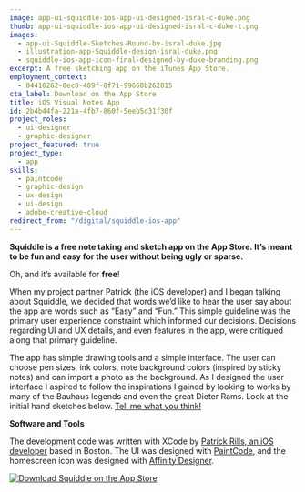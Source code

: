 ```yaml
---
image: app-ui-squiddle-ios-app-ui-designed-isral-c-duke.png
thumb: app-ui-squiddle-ios-app-ui-designed-isral-c-duke-t.png
images:
  - app-ui-Squiddle-Sketches-Round-by-isral-duke.jpg
  - illustration-app-Squiddle-design-isral-duke.png
  - squiddle-ios-app-icon-final-designed-by-duke-branding.png
excerpt: A free sketching app on the iTunes App Store.
employment_context:
  - 04410262-0ec0-409f-8f71-99660b262015
cta_label: Download on the App Store
title: iOS Visual Notes App
id: 2b4b44fa-221a-4fb7-860f-5eeb5d31f30f
project_roles:
  - ui-designer
  - graphic-designer
project_featured: true
project_type:
  - app
skills:
  - paintcode
  - graphic-design
  - ux-design
  - ui-design
  - adobe-creative-cloud
redirect_from: "/digital/squiddle-ios-app"
---
```

<p><strong>Squiddle is a free note taking and sketch app on the App Store. It’s meant to be fun and easy for the user without being ugly or sparse.</strong>
</p>
<p>Oh, and it’s available for <strong>free</strong>!</p>
<p>When my project partner Patrick (the iOS developer) and I began talking about Squiddle, we decided that words we’d like to hear the user say about the app are words such as “Easy” and “Fun.” This simple guideline was the primary user experience constraint which informed our decisions. Decisions regarding UI and UX details, and even features in the app, were critiqued along that primary guideline.
</p>
<p>The app has simple drawing tools and a simple interface. The user can choose pen sizes, ink colors, note background colors (inspired by sticky notes) and can import a photo as the background. As I designed the user interface I aspired to follow the inspirations I gained by looking to works by many of the Bauhaus legends and even the great Dieter Rams. Look at the initial hand sketches below. <a href="/contact" title="Tell Isral Duke what you think.">Tell me what you think!</a>
</p>
<p><strong>Software and Tools</strong>
</p>
<p>The development code was written with XCode by <a href="http://www.bigbluefly.com/patrickrills" target="_blank" title="Patrick Rills Website">Patrick Rills, an iOS developer</a> based in Boston. The UI was designed with <a href="https://www.paintcodeapp.com" target="_blank">PaintCode</a>, and the homescreen icon was designed with <a href="https://affinity.serif.com/en-us/" target="_blank">Affinity Designer</a>.<br>
</p>
<p><a href="https://itunes.apple.com/us/app/squiddle/id1161266643?mt=8" title="Download Squiddle on the App Store" target="_blank"><img src="{{site.baseurl}}/assets/images/general/Download_on_the_App_Store_Badge.svg" alt="Download Squiddle on the App Store"></a>
</p>

